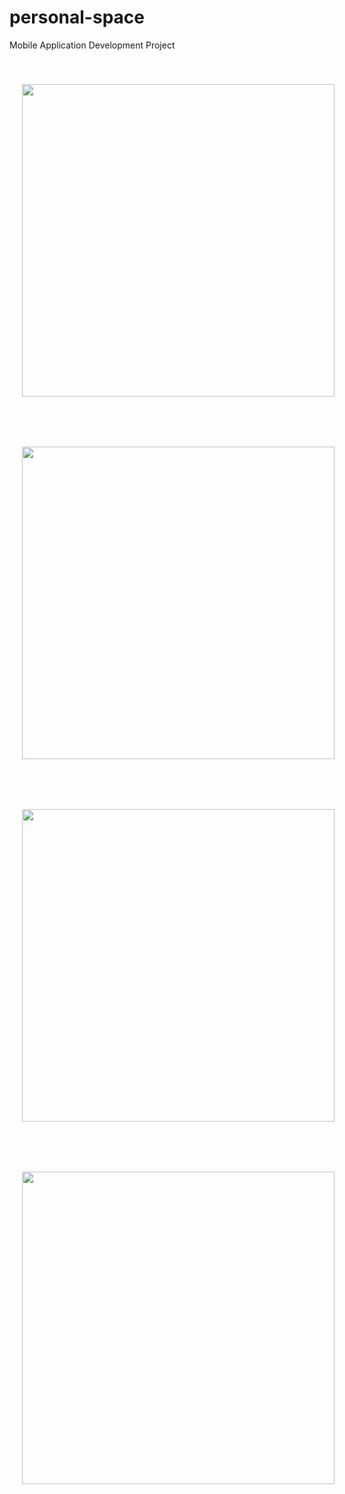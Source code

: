 # personal-space
Mobile Application Development Project

<div>
  <img src="https://github.com/IT21026898/personal-space/blob/main/app/src/main/res/drawable/Splash%20screen.png" height = "500" hspace="20" vspace="40"  >
  <img src="https://github.com/IT21026898/personal-space/blob/main/app/src/main/res/drawable/dashPG.png" height = "500" hspace="20" vspace="40"  >
  <img src="https://github.com/IT21026898/personal-space/blob/main/app/src/main/res/drawable/loginPG.png" height = "500" hspace="20" vspace="40" >
  <img src="https://github.com/IT21026898/personal-space/blob/main/app/src/main/res/drawable/allPG.png" height = "500" hspace="20" vspace="40" >
</div>


